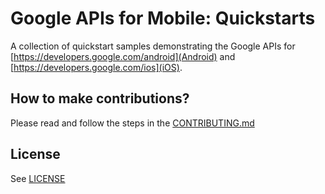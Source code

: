 # Google APIs for Mobile: Quickstarts 

A collection of quickstart samples demonstrating the Google APIs for 
[https://developers.google.com/android](Android) and [https://developers.google.com/ios](iOS).

## How to make contributions?
Please read and follow the steps in the [CONTRIBUTING.md](CONTRIBUTING.md)

## License
See [LICENSE](LICENSE)
